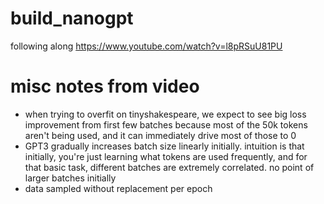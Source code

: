 # build_nanogpt
following along https://www.youtube.com/watch?v=l8pRSuU81PU


# misc notes from video
* when trying to overfit on tinyshakespeare, we expect to see big loss improvement from first few batches because most of the 50k tokens aren't being used, and it can immediately drive most of those to 0
* GPT3 gradually increases batch size linearly initially. intuition is that initially, you're just learning what tokens are used frequently, and for that basic task, different batches are extremely correlated. no point of larger batches initially
* data sampled without replacement per epoch
